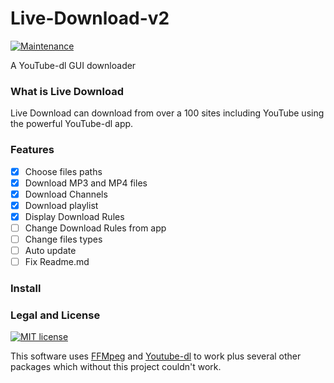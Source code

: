 # Live-Download-v2

[![Maintenance](https://img.shields.io/badge/Maintained%3F-yes-green.svg)](https://GitHub.com/Naereen/StrapDown.js/graphs/commit-activity)



A YouTube-dl GUI downloader

### What is Live Download
Live Download can download from over a 100 sites including YouTube using the powerful YouTube-dl app.

### Features
- [x] Choose files paths
- [x] Download MP3 and MP4 files
- [x] Download Channels
- [x] Download playlist
- [x] Display Download Rules
- [ ] Change Download Rules from app
- [ ] Change files types
- [ ] Auto update
- [ ] Fix Readme.md

### Install

### Legal and License
[![MIT license](https://img.shields.io/badge/License-MIT-blue.svg)](https://lbesson.mit-license.org/)

This software uses [FFMpeg](https://ffmpeg.org/legal.html) and [Youtube-dl](https://github.com/ytdl-org/youtube-dl/) to work plus several other packages which without this project couldn't work.
